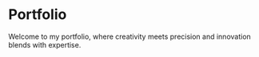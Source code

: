 # Portfolio
Welcome to my portfolio, where creativity meets precision and innovation blends with expertise.
